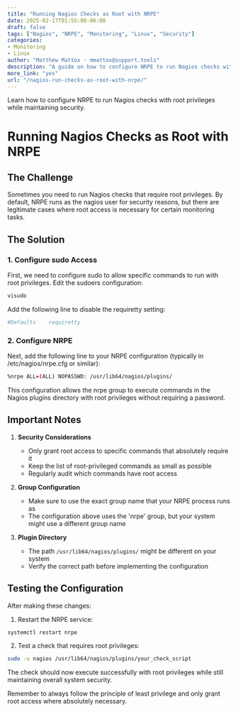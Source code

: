```yaml
---
title: "Running Nagios Checks as Root with NRPE"
date: 2025-02-17T01:55:00-06:00
draft: false
tags: ["Nagios", "NRPE", "Monitoring", "Linux", "Security"]
categories:
- Monitoring
- Linux
author: "Matthew Mattox - mmattox@support.tools"
description: "A guide on how to configure NRPE to run Nagios checks with root privileges securely"
more_link: "yes"
url: "/nagios-run-checks-as-root-with-nrpe/"
---
```


Learn how to configure NRPE to run Nagios checks with root privileges while maintaining security.

<!--more-->

# Running Nagios Checks as Root with NRPE

## The Challenge
Sometimes you need to run Nagios checks that require root privileges. By default, NRPE runs as the nagios user for security reasons, but there are legitimate cases where root access is necessary for certain monitoring tasks.

## The Solution

### 1. Configure sudo Access
First, we need to configure sudo to allow specific commands to run with root privileges. Edit the sudoers configuration:

```bash
visudo
```

Add the following line to disable the requiretty setting:
```bash
#Defaults    requiretty
```

### 2. Configure NRPE
Next, add the following line to your NRPE configuration (typically in /etc/nagios/nrpe.cfg or similar):

```bash
%nrpe ALL=(ALL) NOPASSWD: /usr/lib64/nagios/plugins/
```

This configuration allows the nrpe group to execute commands in the Nagios plugins directory with root privileges without requiring a password.

## Important Notes

1. **Security Considerations**
   - Only grant root access to specific commands that absolutely require it
   - Keep the list of root-privileged commands as small as possible
   - Regularly audit which commands have root access

2. **Group Configuration**
   - Make sure to use the exact group name that your NRPE process runs as
   - The configuration above uses the 'nrpe' group, but your system might use a different group name

3. **Plugin Directory**
   - The path `/usr/lib64/nagios/plugins/` might be different on your system
   - Verify the correct path before implementing the configuration

## Testing the Configuration

After making these changes:

1. Restart the NRPE service:
```bash
systemctl restart nrpe
```

2. Test a check that requires root privileges:
```bash
sudo -u nagios /usr/lib64/nagios/plugins/your_check_script
```

The check should now execute successfully with root privileges while still maintaining overall system security.

Remember to always follow the principle of least privilege and only grant root access where absolutely necessary.
